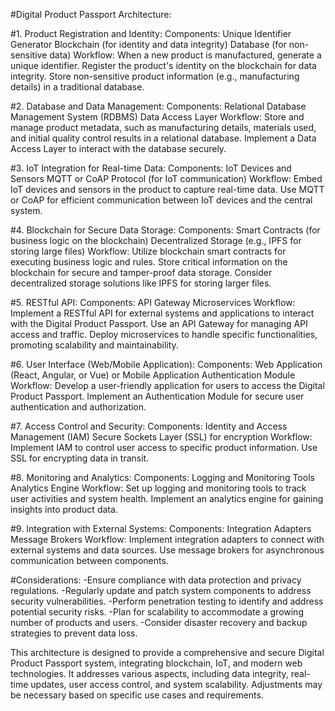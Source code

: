 #Digital Product Passport Architecture:

#1. Product Registration and Identity:
Components:
Unique Identifier Generator
Blockchain (for identity and data integrity)
Database (for non-sensitive data)
Workflow:
When a new product is manufactured, generate a unique identifier.
Register the product's identity on the blockchain for data integrity.
Store non-sensitive product information (e.g., manufacturing details) in a traditional database.

#2. Database and Data Management:
Components:
Relational Database Management System (RDBMS)
Data Access Layer
Workflow:
Store and manage product metadata, such as manufacturing details, materials used, and initial quality control results in a relational database.
Implement a Data Access Layer to interact with the database securely.

#3. IoT Integration for Real-time Data:
Components:
IoT Devices and Sensors
MQTT or CoAP Protocol (for IoT communication)
Workflow:
Embed IoT devices and sensors in the product to capture real-time data.
Use MQTT or CoAP for efficient communication between IoT devices and the central system.

#4. Blockchain for Secure Data Storage:
Components:
Smart Contracts (for business logic on the blockchain)
Decentralized Storage (e.g., IPFS for storing large files)
Workflow:
Utilize blockchain smart contracts for executing business logic and rules.
Store critical information on the blockchain for secure and tamper-proof data storage.
Consider decentralized storage solutions like IPFS for storing larger files.

#5. RESTful API:
Components:
API Gateway
Microservices
Workflow:
Implement a RESTful API for external systems and applications to interact with the Digital Product Passport.
Use an API Gateway for managing API access and traffic.
Deploy microservices to handle specific functionalities, promoting scalability and maintainability.

#6. User Interface (Web/Mobile Application):
Components:
Web Application (React, Angular, or Vue) or Mobile Application
Authentication Module
Workflow:
Develop a user-friendly application for users to access the Digital Product Passport.
Implement an Authentication Module for secure user authentication and authorization.

#7. Access Control and Security:
Components:
Identity and Access Management (IAM)
Secure Sockets Layer (SSL) for encryption
Workflow:
Implement IAM to control user access to specific product information.
Use SSL for encrypting data in transit.

#8. Monitoring and Analytics:
Components:
Logging and Monitoring Tools
Analytics Engine
Workflow:
Set up logging and monitoring tools to track user activities and system health.
Implement an analytics engine for gaining insights into product data.

#9. Integration with External Systems:
Components:
Integration Adapters
Message Brokers
Workflow:
Implement integration adapters to connect with external systems and data sources.
Use message brokers for asynchronous communication between components.

#Considerations:
-Ensure compliance with data protection and privacy regulations.
-Regularly update and patch system components to address security vulnerabilities.
-Perform penetration testing to identify and address potential security risks.
-Plan for scalability to accommodate a growing number of products and users.
-Consider disaster recovery and backup strategies to prevent data loss.

This architecture is designed to provide a comprehensive and secure Digital Product Passport system, integrating blockchain, IoT, and modern web technologies. It addresses various aspects, including data integrity, real-time updates, user access control, and system scalability. Adjustments may be necessary based on specific use cases and requirements.
